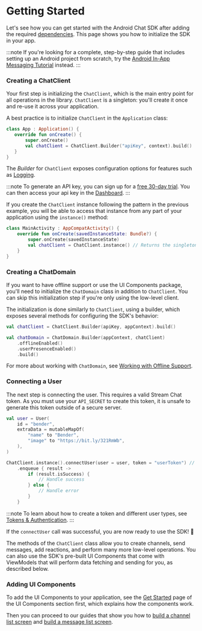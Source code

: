 # Getting Started

Let's see how you can get started with the Android Chat SDK after adding the required [dependencies](./02-dependencies.md). This page shows you how to initialize the SDK in your app.

:::note
If you're looking for a complete, step-by-step guide that includes setting up an Android project from scratch, try the [Android In-App Messaging Tutorial](https://getstream.io/tutorials/android-chat/) instead.
:::

### Creating a ChatClient

Your first step is initializing the `ChatClient`, which is the main entry point for all operations in the library. `ChatClient` is a singleton: you'll create it once and re-use it across your application.

A best practice is to initialize `ChatClient` in the `Application` class:

 ```kotlin
 class App : Application() {
    override fun onCreate() {
        super.onCreate()
        val chatClient = ChatClient.Builder("apiKey", context).build()
    }
}
 ```

The _Builder_ for `ChatClient` exposes configuration options for features such as [Logging](./05-logging.md).

:::note
To generate an API key, you can sign up for a [free 30-day trial](https://getstream.io/chat/trial/). You can then access your api key in the [Dashboard](https://getstream.io/dashboard).
:::

If you create the `ChatClient` instance following the pattern in the previous example, you will be able to access that instance from any part of your application using the `instance()` method:

```kotlin
class MainActivity : AppCompatActivity() {
    override fun onCreate(savedInstanceState: Bundle?) {
        super.onCreate(savedInstanceState)
        val chatClient = ChatClient.instance() // Returns the singleton instance
    }
}
```

### Creating a ChatDomain

If you want to have offline support or use the UI Components package, you'll need to initialize the `ChatDomain` class in addition to `ChatClient`. You can skip this initialization step if you're only using the low-level client.

The initialization is done similarly to `ChatClient`, using a builder, which exposes several methods for configuring the SDK's behavior:

```kotlin
val chatClient = ChatClient.Builder(apiKey, appContext).build()

val chatDomain = ChatDomain.Builder(appContext, chatClient)
    .offlineEnabled()
    .userPresenceEnabled()
    .build()
```

For more about working with `ChatDomain`, see [Working with Offline Support](../02-client/06-guides/06-working-with-offline.md).

### Connecting a User

The next step is connecting the user. This requires a valid Stream Chat token. As you must use your `API_SECRET` to create this token, it is unsafe to generate this token outside of a secure server.

```kotlin
val user = User(
    id = "bender",
    extraData = mutableMapOf(
        "name" to "Bender",
        "image" to "https://bit.ly/321RmWb",
    ),
)

ChatClient.instance().connectUser(user = user, token = "userToken") // Replace with a real token
    .enqueue { result ->
        if (result.isSuccess) {
            // Handle success
        } else {
            // Handle error
        }
    }
```

:::note
To learn about how to create a token and different user types, see [Tokens & Authentication](https://getstream.io/chat/docs/android/tokens_and_authentication/?language=kotlin).
:::

If the `connectUser` call was successful, you are now ready to use the SDK! 🎉

The methods of the `ChatClient` class allow you to create channels, send messages, add reactions, and perform many more low-level operations. You can also use the SDK's pre-built UI Components that come with ViewModels that will perform data fetching and sending for you, as described below.

### Adding UI Components

To add the UI Components to your application, see the [Get Started](../03-ui/01-overview.md) page of the UI Components section first, which explains how the components work.

Then you can proceed to our guides that show you how to [build a channel list screen](../03-ui/05-guides/01-building-channel-list-screen.md) and [build a message list screen](../03-ui/05-guides/02-building-message-list-screen.md).
